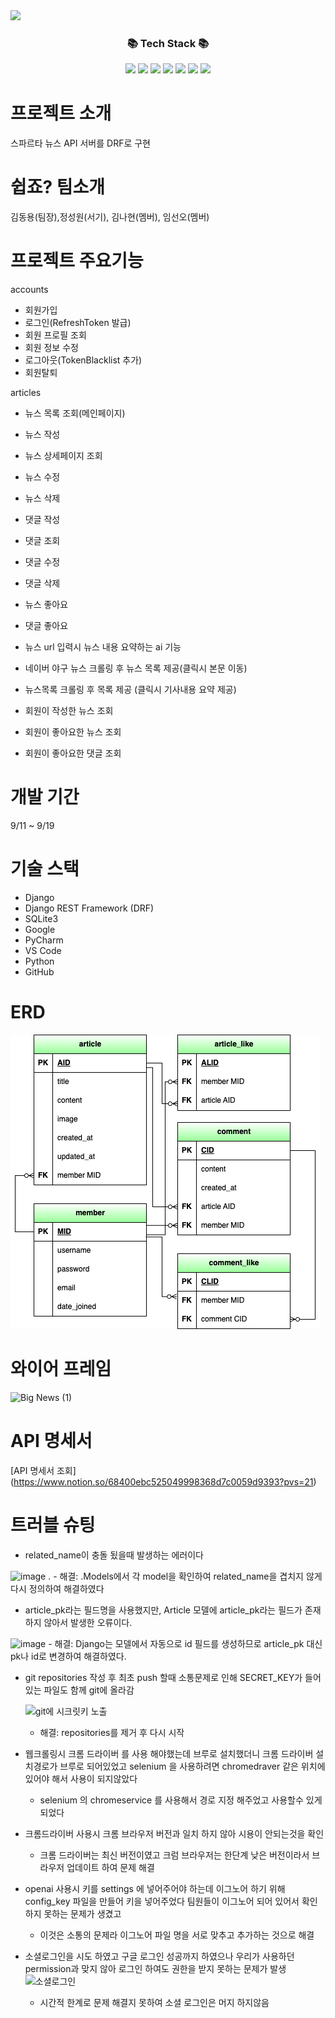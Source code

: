 <img src="https://capsule-render.vercel.app/api?type=waving&color=auto&height=200&section=header&text=spartamarket_DRF&fontSize=90" />

<div align=center>
<h3>📚 Tech Stack 📚</h3>
</div>
<div align="center">
	<img src="https://img.shields.io/badge/django-092E20?style=flat&logo=django&logoColor=white" />
	<img src="https://img.shields.io/badge/django_DRF-142800?style=flat&logo=django&logoColor=white" />
	<img src="https://img.shields.io/badge/sqlite-003B57?style=plastic&logo=sqlite&logoColor=white" />
	<img src="https://img.shields.io/badge/python-3776AB?style=flat&logo=python&logoColor=white" />
	<img src="https://img.shields.io/badge/pycharm-000000?style=flat&logo=pycharm&logoColor=white" />
	<img src="https://img.shields.io/badge/github-181717?style=flat&logo=github&logoColor=white" />
	<img src="https://img.shields.io/badge/google-4285F4?style=flat&logo=google&logoColor=white" />
</div>


# 프로젝트 소개
스파르타 뉴스 API 서버를 DRF로 구현

# 쉽죠? 팀소개
김동용(팀장),정성원(서기), 김나현(멤버), 임선오(멤버)


# 프로젝트 주요기능

accounts

- 회원가입
- 로그인(RefreshToken 발급)
- 회원 프로필 조회
- 회원 정보 수정
- 로그아웃(TokenBlacklist 추가)
- 회원탈퇴


articles

- 뉴스 목록 조회(메인페이지)

- 뉴스 작성
- 뉴스 상세페이지 조회
- 뉴스 수정
- 뉴스 삭제

- 댓글 작성
- 댓글 조회
- 댓글 수정
- 댓글 삭제

- 뉴스 좋아요
- 댓글 좋아요

- 뉴스 url 입력시 뉴스 내용 요약하는 ai 기능
- 네이버 야구 뉴스 크롤링 후 뉴스 목록 제공(클릭시 본문 이동)
- 뉴스목록 크롤링 후 목록 제공 (클릭시 기사내용 요약 제공)


- 회원이 작성한 뉴스 조회
- 회원이 좋아요한 뉴스 조회
- 회원이 좋아요한 댓글 조회

# 개발 기간
9/11 ~ 9/19

# 기술 스택
- Django
- Django REST Framework (DRF)
- SQLite3
- Google
- PyCharm
- VS Code
- Python
- GitHub

# ERD
![ERD](static/image/ERD.png)

# 와이어 프레임

![Big News (1)](https://github.com/user-attachments/assets/2e773fd6-62f5-4e08-81c5-850757e405ca)

# API 명세서
[API 명세서 조회] (https://www.notion.so/68400ebc525049998368d7c0059d9393?pvs=21)


# 트러블 슈팅

- related_name이 충돌 됬을때 발생하는 에러이다
  
![image](https://github.com/user-attachments/assets/265b6646-5b75-4266-b381-d485264eb38b)
	.
	-  해결: .Models에서 각 model을 확인하여 related_name을 겹치지 않게 다시 정의하여 해결하였다 

- article_pk라는 필드명을 사용했지만, Article 모델에 article_pk라는 필드가 존재하지 않아서 발생한 오류이다.
  
![image](https://github.com/user-attachments/assets/d3db843e-5b53-4ed4-ada8-ff0da8db0600)
	- 해결: Django는 모델에서 자동으로 id 필드를 생성하므로 article_pk 대신 pk나 id로 변경하여 해결하였다.



- git repositories 작성 후 최초 push 할때 소통문제로 인해 SECRET_KEY가 들어있는 파일도 함께 git에 올라감
  
    ![git에 시크릿키 노출](https://github.com/user-attachments/assets/43cadd42-9452-4c2c-b0ca-abac60684320)
	- 해결: repositories를 제거 후 다시 시작
   
- 웹크롤링시 크롬 드라이버 를 사용 해야했는데 브루로 설치했더니 크롬 드라이버 설치경로가 브루로 되어있었고 selenium 을 사용하려면 chromedraver 같은 위치에 있어야 해서 사용이 되지않았다
	- selenium 의 chromeservice 를 사용해서 경로 지정 해주었고 사용할수 있게 되었다
   
- 크롬드라이버 사용시 크롬 브라우저 버전과 일치 하지 않아 시용이 안되는것을 확인
	- 크롬 드라이버는 최신 버전이였고 크럼 브라우저는 한단계 낮은 버전이라서 브라우저 업데이트 하여 문제 해결
   
- openai 사용시 키를 settings 에 넣어주어야 하는데 이그노어 하기 위해 config_key 파일을 만들어 키을 넣어주었다 팀원들이 이그노어 되어 있어서 확인하지 못하는 문제가 생겼고
	- 이것은 소통의 문제라 이그노어 파일 명을 서로 맞추고 추가하는 것으로 해결

- 소셜로그인을 시도 하였고 구글 로그인 성공까지 하였으나 우리가 사용하던 permission과 맞지 않아
  로그인 하여도 권한을 받지 못하는 문제가 발생
  ![소셜로그인](https://github.com/user-attachments/assets/0b6d0db7-abe9-4cc1-a778-9a8251e47c5e)
	- 시간적 한계로 문제 해결지 못하여 소셜 로그인은 머지 하지않음
